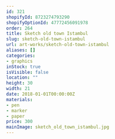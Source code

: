 ```yaml
---
id: 321
shopifyId: 8723274793290
shopifyOptionId: 47772456091978
order: 264
title: Sketch old town Istambul
slug: sketch-old-town-istambul
url: art-works/sketch-old-town-istambul
aliases: []
categories:
- graphics
inStock: true
isVisible: false
location: ""
height: 30
width: 21
date: 2018-01-01T00:00:00Z
materials:
- pen
- marker
- paper
price: 300
mainImage: sketch_old_town_istambul.jpg
---
```

